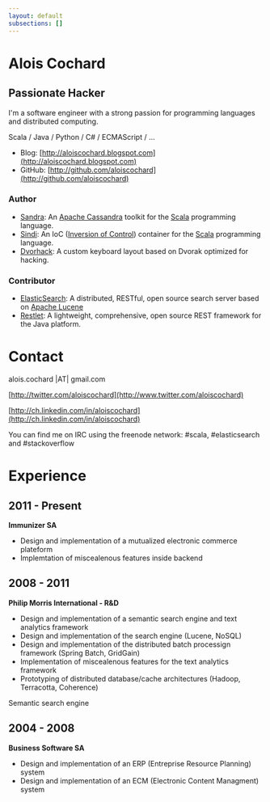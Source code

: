 ```yaml
---
layout: default
subsections: []
---
```


# Alois Cochard

## Passionate Hacker

I'm a software engineer with a strong passion for programming languages and distributed computing.

Scala / Java / Python / C# / ECMAScript / ...

* Blog: [http://aloiscochard.blogspot.com](http://aloiscochard.blogspot.com)
* GitHub: [http://github.com/aloiscochard](http://github.com/aloiscochard)

### Author
* [Sandra](http://github.com/aloiscochard/sandra/): An [Apache Cassandra](http://cassandra.apache.org) toolkit for the [Scala](http://www.scala-lang.org) programming language.
* [Sindi](http://aloiscochard.github.com/sindi/): An IoC ([Inversion of Control](http://martinfowler.com/articles/injection.html)) container for the [Scala](http://www.scala-lang.org) programming language.
* [Dvorhack](http://github.com/aloiscochard/dvorhack/): A custom keyboard layout based on Dvorak optimized for hacking.

### Contributor
* [ElasticSearch](https://github.com/aloiscochard/elasticsearch-osem): A distributed, RESTful, open source search server based on [Apache Lucene](https://en.wikipedia.org/wiki/Apache_Lucene)
* [Restlet](http://www.restlet.org/): A lightweight, comprehensive, open source REST framework for the Java platform.

# Contact

alois.cochard |AT| gmail.com

[http://twitter.com/aloiscochard](http://www.twitter.com/aloiscochard)

[http://ch.linkedin.com/in/aloiscochard](http://ch.linkedin.com/in/aloiscochard)

You can find me on IRC using the freenode network: #scala, #elasticsearch and #stackoverflow

# Experience

## 2011 - Present
**Immunizer SA**
* Design and implementation of a mutualized electronic commerce plateform
 * Implemtation of miscealenous features inside backend

## 2008 - 2011
**Philip Morris International - R&D**
* Design and implementation of a semantic search engine and text analytics framework
 * Design and implementation of the search engine (Lucene, NoSQL) 
 * Design and implementation of the distributed batch processign framework (Spring Batch, GridGain)
 * Implementation of miscealenous features for the text analytics framework
 * Prototyping of distributed database/cache architectures (Hadoop, Terracotta, Coherence)

Semantic search engine

## 2004 - 2008
**Business Software SA**
* Design and implementation of an ERP (Entreprise Resource Planning) system
* Design and implementation of an ECM (Electronic Content Managment) system
